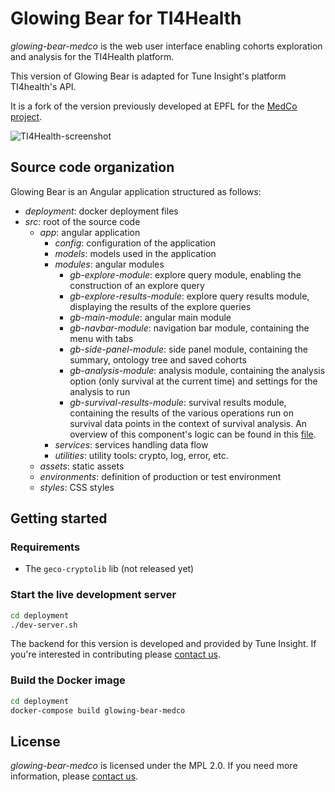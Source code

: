 # Glowing Bear for TI4Health
*glowing-bear-medco* is the web user interface enabling cohorts exploration and analysis for the TI4Health platform.

This version of Glowing Bear is adapted for Tune Insight's platform TI4health's API.

It is a fork of the version previously developed at EPFL for the [MedCo project](https://medco.epfl.ch/).

![TI4Health-screenshot](https://user-images.githubusercontent.com/725345/189142895-4efa3648-927c-4e43-9780-ceb118e95b65.png)

## Source code organization

Glowing Bear is an Angular application structured as follows:

- *deployment*: docker deployment files
- *src*: root of the source code
  - *app*: angular application
    - *config*: configuration of the application
    - *models*: models used in the application
    - *modules*: angular modules
      - *gb-explore-module*: explore query module, enabling the construction of an explore query
      - *gb-explore-results-module*: explore query results module, displaying the results of the explore queries
      - *gb-main-module*: angular main module
      - *gb-navbar-module*: navigation bar module, containing the menu with tabs
      - *gb-side-panel-module*: side panel module, containing the summary, ontology tree and saved cohorts
      - *gb-analysis-module*: analysis module, containing the analysis option (only survival at the current time) and settings for the analysis to run
      - *gb-survival-results-module*: survival results module, containing the results of the various operations run on survival data points in the context of survival analysis. An overview of this component's logic can be found in this [file](https://github.com/tuneinsight/glowing-bear-medco/src/survival-analysis.md).
    - *services*: services handling data flow
    - *utilities*: utility tools: crypto, log, error, etc.
  - *assets*: static assets 
  - *environments*: definition of production or test environment
  - *styles*: CSS styles

## Getting started

### Requirements
- The `geco-cryptolib` lib (not released yet)

### Start the live development server
```bash
cd deployment
./dev-server.sh
```

The backend for this version is developed and provided by Tune Insight. If you're interested in contributing please [contact us](mailto:contact@tuneinsight.com).


### Build the Docker image
```bash
cd deployment
docker-compose build glowing-bear-medco
```

## License
*glowing-bear-medco* is licensed under the MPL 2.0. If you need more information, please [contact us](mailto:contact@tuneinsight.com).
